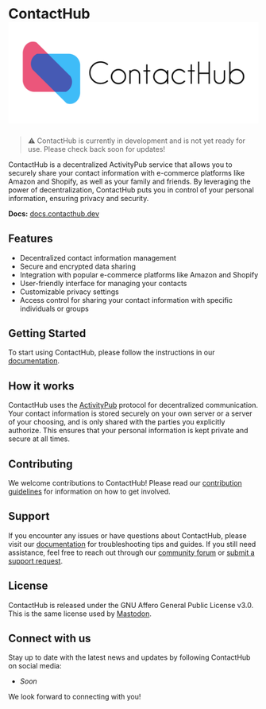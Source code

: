# ContactHub [![ContactHub logo](assets/contacthub-header.png)](https://contacthub.dev)

> ⚠️ ContactHub is currently in development and is not yet ready for use. Please
> check back soon for updates!

ContactHub is a decentralized ActivityPub service that allows you to securely
share your contact information with e-commerce platforms like Amazon and
Shopify, as well as your family and friends. By leveraging the power of
decentralization, ContactHub puts you in control of your personal information,
ensuring privacy and security.

**Docs:** [docs.contacthub.dev](https://docs.contacthub.dev)

## Features

- Decentralized contact information management
- Secure and encrypted data sharing
- Integration with popular e-commerce platforms like Amazon and Shopify
- User-friendly interface for managing your contacts
- Customizable privacy settings
- Access control for sharing your contact information with specific individuals
  or groups

## Getting Started

To start using ContactHub, please follow the instructions in our
[documentation](https://docs.contacthub.dev/).

## How it works

ContactHub uses the [ActivityPub](https://www.w3.org/TR/activitypub/) protocol
for decentralized communication. Your contact information is stored securely on
your own server or a server of your choosing, and is only shared with the
parties you explicitly authorize. This ensures that your personal information is
kept private and secure at all times.

## Contributing

We welcome contributions to ContactHub! Please read our
[contribution guidelines](https://docs.contacthub.dev/contributing) for
information on how to get involved.

## Support

If you encounter any issues or have questions about ContactHub, please visit our
[documentation](https://docs.contacthub.dev) for troubleshooting tips and
guides. If you still need assistance, feel free to reach out through our
[community forum](https://community.contacthub.dev) or
[submit a support request](https://docs.contacthub.dev/support).

## License

ContactHub is released under the GNU Affero General Public License v3.0. This is
the same license used by
[Mastodon](https://github.com/mastodon/mastodon/blob/64fae0efb5348a792311c4f749fc852f0e3d38c9/LICENSE).

## Connect with us

Stay up to date with the latest news and updates by following ContactHub on
social media:

- _Soon_

We look forward to connecting with you!
